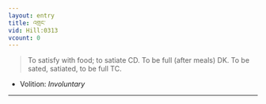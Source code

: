 ```yaml
---
layout: entry
title: འགྲང་
vid: Hill:0313
vcount: 0
---
```

> To satisfy with food; to satiate CD\. To be full (after meals) DK\. To be sated, satiated, to be full TC\.

* Volition: _Involuntary_

---

